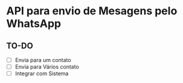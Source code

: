 # API para envio de Mesagens pelo WhatsApp

## TO-DO

- [ ] Envia para um contato
- [ ] Envia para Vários contato
- [ ] Integrar com Sistema